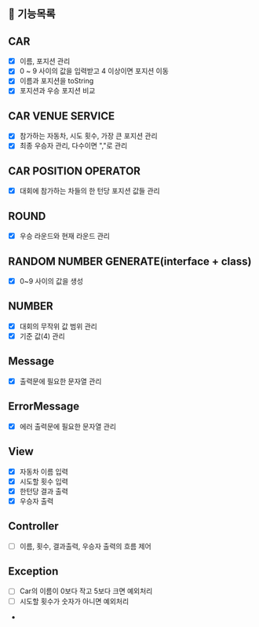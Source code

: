 ## 🚀 기능목록

## CAR

- [x] 이름, 포지션 관리
- [x] 0 ~ 9 사이의 값을 입력받고 4 이상이면 포지션 이동
- [x] 이름과 포지션을 toString
- [x] 포지션과 우승 포지션 비교

## CAR VENUE SERVICE

- [x] 참가하는 자동차, 시도 횟수, 가장 큰 포지션 관리
- [x] 최종 우승자 관리, 다수이면 ","로 관리

## CAR POSITION OPERATOR

- [x] 대회에 참가하는 차들의 한 턴당 포지션 값들 관리

## ROUND

- [x] 우승 라운드와 현재 라운드 관리

## RANDOM NUMBER GENERATE(interface + class)

- [x] 0~9 사이의 값을 생성

## NUMBER

- [x] 대회의 무작위 값 범위 관리
- [x] 기준 값(4) 관리

## Message

- [x] 출력문에 필요한 문자열 관리

## ErrorMessage

- [x] 에러 출력문에 필요한 문자열 관리

## View

- [x] 자동차 이름 입력
- [x] 시도할 횟수 입력
- [x] 한턴당 결과 출력
- [x] 우승자 출력

## Controller

- [ ] 이름, 횟수, 결과출력, 우승자 출력의 흐름 제어

## Exception

- [ ] Car의 이름이 0보다 작고 5보다 크면 예외처리
- [ ] 시도할 횟수가 숫자가 아니면 예외처리
- 